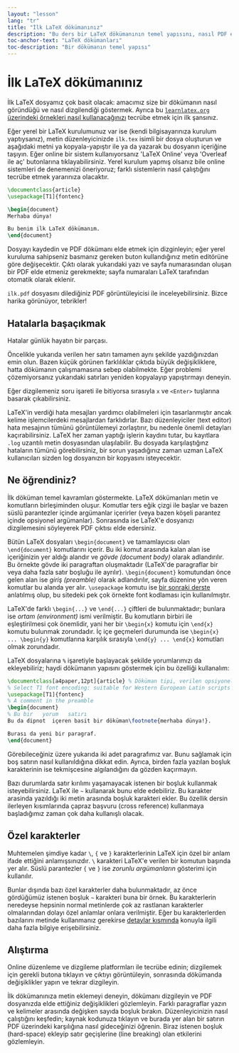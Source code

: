 ```yaml
---
layout: "lesson"
lang: "tr"
title: "İlk LaTeX dökümanınız"
description: "Bu ders bir LaTeX dökümanının temel yapısını, nasıl PDF elde edeceğinizi ve LaTeX'i kontrol etmek için kullanılan özel karakterleri gösterir."
toc-anchor-text: "LaTeX dökümanları"
toc-description: "Bir dökümanın temel yapısı"
---
```


# İlk LaTeX dökümanınız

İlk LaTeX dosyamız çok basit olacak: amacımız size bir dökümanın nasıl göründüğü ve nasıl dizgilendiği göstermek. Ayrıca bu [`learnlatex.org` üzerindeki örnekleri nasıl kullanacağınızı](help) tecrübe etmek için ilk şansınız.

Eğer yerel bir LaTeX kurulumunuz var ise (kendi bilgisayarınıza kurulum yaptıysanız), metin düzenleyicinizde `ilk.tex` isimli bir dosya oluşturun ve aşağıdaki metni ya kopyala-yapıştır ile ya da yazarak bu dosyanın içeriğine taşıyın. Eğer online bir sistem kullanıyorsanız 'LaTeX Online' veya 'Overleaf ile aç' butonlarına tıklayabilirsiniz. Yerel kurulum yapmış olsanız bile online sistemleri de denemenizi öneriyoruz; farklı sistemlerin nasıl çalıştığını tecrübe etmek yararınıza olacaktır.

```latex
\documentclass{article}
\usepackage[T1]{fontenc}

\begin{document}
Merhaba dünya!

Bu benim ilk LaTeX dökümanım.
\end{document}
```
Dosyayı kaydedin ve PDF dökümanı elde etmek için dizginleyin; eğer yerel kuruluma sahipseniz basmanız gereken buton kullandığınız metin editörüne göre değişecektir. Çıktı olarak yukarıdaki yazı ve sayfa numarasından oluşan bir PDF elde etmeniz gerekmekte; sayfa numaraları LaTeX tarafından otomatik olarak eklenir.

`ilk.pdf` dosyasını dilediğiniz PDF görüntüleyicisi ile inceleyebilirsiniz. Bizce harika görünüyor, tebrikler!

## Hatalarla başaçıkmak

Hatalar günlük hayatın bir parçası.

Öncelikle yukarıda verilen her satırı tamamen aynı şekilde yazdığınızdan emin olun.
Bazen küçük görünen farklılıklar çıktıda büyük değişikliklere, hatta dökümanın çalışmamasına sebep olabilmekte.
Eğer problemi çözemiyorsanız yukarıdaki satırları yeniden kopyalayıp yapıştırmayı deneyin.

Eğer dizgilemeniz soru işareti ile bitiyorsa sırasıyla `x` ve `<Enter>` tuşlarına basarak çıkabilirsiniz.

LaTeX'in verdiği hata mesajları yardımcı olabilmeleri için tasarlanmıştır ancak kelime işlemcilerdeki mesajlardan farklıdırlar. Bazı düzenleyiciler (text editor) hata mesajının tümünü görüntülemeyi zorlaştırır, bu nedenle önemli detayları kaçırabilirsiniz. LaTeX her zaman yaptığı işlerin kaydını tutar, bu kayıtlara `.log` uzantılı metin dosyasından ulaşılabilir. Bu dosyada karşılaştığınz hataların tümünü görebilirsiniz, bir sorun yaşadığınız zaman uzman LaTeX kullanıcıları sizden log dosyanızın bir kopyasını isteyecektir.

## Ne öğrendiniz?

İlk döküman temel kavramları göstermekte.
LaTeX dökümanları metin ve komutların birleşiminden oluşur.
Komutlar ters eğik çizgi ile başlar
ve bazen süslü parantezler içinde argümanlar içerirler
(veya bazen köşeli parantez içinde opsiyonel argümanlar).
Sonrasında ise LaTeX'e dosyanızı dizgilemesini söyleyerek PDF çıktısı elde edersiniz.

Bütün LaTeX dosyaları `\begin{document}` ve tamamlayıcısı olan `\end{document}` komutlarını içerir.
Bu iki komut arasında kalan alan ise içeriğinizin yer aldığı alandır ve *gövde (document body)* olarak adlandırılır.
Bu örnekte gövde iki paragraftan oluşmaktadır (LaTeX'de paragraflar bir veya daha fazla
satır boşluğu ile ayrılır).
`\begin{document}` komutundan önce gelen alan ise  *giriş (preamble)* olarak adlandırılır,
sayfa düzenine yön veren komutlar bu alanda yer alır.
`\usepackage` komutu ise [bir sonraki derste](lesson-06) anlatılmış olup, bu sitedeki
pek çok örnekte font kodlaması için kullanılmıştır.

LaTeX'de farklı `\begin{...}` ve `\end{...}` çiftleri de bulunmaktadır; bunlara ise
*ortam (environment)* ismi verilmiştir.
Bu komutların birbiri ile eşleştirilmesi çok önemlidir, yani her bir `\begin{x}` komutu için `\end{x}` komutu bulunmak zorundadır.
İç içe geçmeleri durumunda ise `\begin{x} ... \begin{y}` komutlarına karşılık sırasıyla `\end{y} ... \end{x}` komutları olmak zorundadır.

LaTeX dosyalarına `%` işaretiyle başlayacak şekilde yorumlarımızı da ekleyebiliriz; haydi dökümanın yapısını göstermek için
bu özelliği kullanalım:

```latex
\documentclass[a4paper,12pt]{article} % Döküman tipi, verilen opsiyonel argümanlarla birlikte
% Select T1 font encoding: suitable for Western European Latin scripts
\usepackage[T1]{fontenc}
% A comment in the preamble
\begin{document}
% Bu bir   yorum   satırı 
Bu da dipnot  içeren basit bir döküman\footnote{merhaba dünya!}.

Burası da yeni bir paragraf.
\end{document}
```
Görebileceğiniz üzere yukarıda iki adet paragrafımız var. Bunu sağlamak için boş
satırın nasıl kullanıldığına dikkat edin. Ayrıca, birden fazla yazılan boşluk
karakterinin ise tekmişcesine algılandığını da gözden kaçırmayın.

Bazı durumlarda satır kırılımı yaşamayacak istenen bir boşluk kullanmak isteyebilirsiniz.
LaTeX ile `~` kullanarak bunu elde edebiliriz. Bu karakter arasinda yazıldığı iki metin
arasında boşluk karakteri ekler. Bu özellik dersin ilerleyen kısımlarında çapraz başvuru
(cross reference) kullanmaya başladığımız zaman çok daha kullanışlı olacak.

## Özel karakterler

Muhtemelen şimdiye kadar ``\``, `{` ve `}` karakterlerinin LaTeX için özel bir anlam ifade
ettiğini anlamışsınızdır.
``\`` karakteri LaTeX'e verilen bir komutun başında yer alır. Süslü parantezler `{` ve `}` 
ise _zorunlu argümanların_ gösterimi için kullanılır.

Bunlar dışında bazı özel karakterler daha bulunmaktadır, az önce gördüğümüz istenen boşluk
`~` karakteri buna bir örnek. Bu karakterlerin neredeyse hepsinin normal metinlerde _çok_ az
rastlanan karakterler olmalarından dolayı özel anlamlar onlara verilmiştir. Eğer bu karakterlerden
bazılarını metinde kullanmanız gerekirse [detaylar kısmında](more-03) konuyla ilgili daha fazla
bilgiye erişebilirsiniz. 

## Alıştırma

Online düzenleme ve dizgileme platformları ile tecrübe edinin; dizgilemek için
gerekli butona tıklayın ve çıktıyı görüntüleyin, sonrasında dökümanda değişiklikler
yapın ve tekrar dizgileyin.

İlk dökümanınıza metin eklemeyi deneyin, dökümanı dizgileyin ve PDF dosyanızda
elde ettiğiniz değişiklikleri gözlemleyin. Farklı paragraflar yazın ve kelimeler
arasında değişken sayıda boşluk bırakın. Düzenleyicinizin nasıl çalıştığını keşfedin;
kaynak kodunuza tıklayın ve burada yer alan bir satırın PDF üzerindeki karşılığına
nasıl gideceğinizi öğrenin. Biraz istenen boşluk (hard-space) ekleyip satır geçişlerine
(line breaking) olan etkilerini gözlemleyin.


